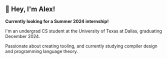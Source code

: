 ## 👋 Hey, I'm Alex!

**Currently looking for a Summer 2024 internship!**

I'm an undergrad CS student at the University of Texas at Dallas, graduating December 2024.

Passionate about creating tooling, and currently studying compiler design and programming language theory.
